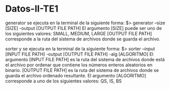 # Datos-II-TE1
generator se ejecuta en la terminal de la siguiente forma:
$> generator –size [SIZE] -output [OUTPUT FILE PATH]
El argumento [SIZE] puede ser uno de los siguientes valores: SMALL, MEDIUM, LARGE
[OUTPUT FILE PATH] corresponde a la ruta del sistema de archivos donde se guarda el
archivo.

sorter y se ejecuta en la terminal de la siguiente forma:
$> sorter –input [INPUT FILE PATH] -output [OUTPUT FILE PATH] -alg [ALGORITMO]
El argumento [INPUT FILE PATH] es la ruta del sistema de archivos donde está el archivo por ordenar que contiene los números enteros aleatorios en binario.
[OUTPUT FILE PATH] es la ruta del sistema de archivos donde se guarda el archivo ordenado resultante.
El argumento [ALGORITMO] corresponde a uno de los siguientes valores: QS, IS, BS